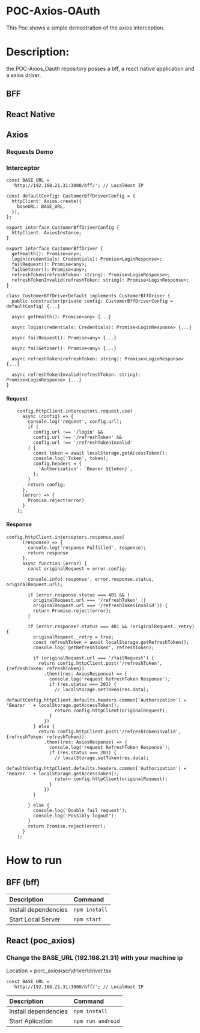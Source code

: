 # POC-Axios-OAuth
This Poc shows a simple demostration of the axios interception. 
 
# Description:
the POC-Axios_Oauth repository posses a bff, a react native application and a axios driver.

## BFF

## React Native

## Axios

### Requests Demo

### Interceptor 

```
const BASE_URL =
  'http://192.168.21.31:3000/bff/'; // LocalHost IP

const defaultConfig: CustomerBffDriverConfig = {
  httpClient: Axios.create({
    baseURL: BASE_URL,
  }),
};

export interface CustomerBffDriverConfig {
  httpClient: AxiosInstance;
}

export interface CustomerBffDriver {
  getHealth(): Promise<any>;
  login(credentials: Credentials): Promise<LoginResponse>;
  failRequest(): Promise<any>;
  failGetUser(): Promise<any>;
  refreshToken(refreshToken: string): Promise<LoginResponse>;
  refreshTokenInvalid(refreshToken: string): Promise<LoginResponse>;
}

class CustomerBffDriverDefault implements CustomerBffDriver {
  public constructor(private config: CustomerBffDriverConfig = defaultConfig) {...}
  
  async getHealth(): Promise<any> {...}

  async login(credentials: Credentials): Promise<LoginResponse> {...}

  async failRequest(): Promise<any> {...}

  async failGetUser(): Promise<any> {...}

  async refreshToken(refreshToken: string): Promise<LoginResponse> {...}

  async refreshTokenInvalid(refreshToken: string): Promise<LoginResponse> {...}
}
```

#### Request

```
    config.httpClient.interceptors.request.use(
      async (config) => {
        console.log('request', config.url);
        if (
          config.url !== '/login' &&
          config.url !== '/refreshToken' &&
          config.url !== '/refreshTokenInvalid'
        ) {
          const token = await localStorage.getAccessToken();
          console.log('Token', token);
          config.headers = {
            'Authorization': `Bearer ${token}`,
          };
        }
        return config;
      },
      (error) => {
        Promise.reject(error)
      }
    );
```

#### Response

```
config.httpClient.interceptors.response.use(
      (response) => {
        console.log('response Fulfilled', response);
        return response
      },
      async function (error) {
        const originalRequest = error.config;

        console.info('response', error.response.status, originalRequest.url);

        if (error.response.status === 401 && (
          originalRequest.url === '/refreshToken' ||
          originalRequest.url === '/refreshTokenInvalid')) {
          return Promise.reject(error);
        }

        if (error.response?.status === 401 && !originalRequest._retry) {
          originalRequest._retry = true;
          const refreshToken = await localStorage.getRefreshToken();
          console.log('getRefreshToken', refreshToken);

          if (originalRequest.url === '/failRequest') {
            return config.httpClient.post('/refreshToken',{refreshToken: refreshToken})
              .then((res: AxiosResponse) => {
                console.log('request RefreshToken Response');
                if (res.status === 201) {
                  // localStorage.setToken(res.data);
                  defaultConfig.httpClient.defaults.headers.common['Authorization'] = 'Bearer ' + localStorage.getAccessToken();
                  return config.httpClient(originalRequest);
                }
              })
          } else {
            return config.httpClient.post('/refreshTokenInvalid',{refreshToken: refreshToken})
              .then((res: AxiosResponse) => {
                console.log('request RefreshToken Response');
                if (res.status === 201) {
                  // localStorage.setToken(res.data);
                  defaultConfig.httpClient.defaults.headers.common['Authorization'] = 'Bearer ' + localStorage.getAccessToken();
                  return config.httpClient(originalRequest);
                }
              })
          }

        } else {
          console.log('Double fail request');
          console.log('Possibly logout');
        }
        return Promise.reject(error);
      }
    );
```

# How to run

## BFF (bff)

| Description | Command |
| :--- | :--- |
| Install dependencies | `npm install` |
| Start Local Server | `npm start` |

## React (poc_axios)

### Change the BASE_URL (192.168.21.31) with your machine ip

Location = porc_axios\scr\driver\driver.tsx
```
const BASE_URL =
  'http://192.168.21.31:3000/bff/'; // LocalHost IP
```

| Description | Command |
| :--- | :--- |
| Install dependencies | `npm install` |
| Start Aplication | `npm run android` |
